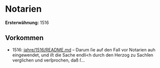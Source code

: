# Notarien

**Ersterwähnung:** 1516

## Vorkommen
- 1516: [jahre/1516/README.md](../jahre/1516/README.md) – Darum ſie auf den Fall vor Notarien
auh eingewendet, und iſt die Sache endli<h durch den
Herzog zu Sachſen verglichen und verſprochen, daß ſ...

